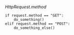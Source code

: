 *HttpRequest.method*
``` 
if request.method == "GET":
    do_something()
elif request.method == "POST":
    do_something_else()  
```